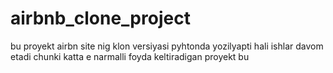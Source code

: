 # airbnb_clone_project
bu proyekt airbn site nig klon versiyasi pyhtonda yozilyapti hali ishlar davom etadi chunki katta e narmalli foyda keltiradigan proyekt bu
